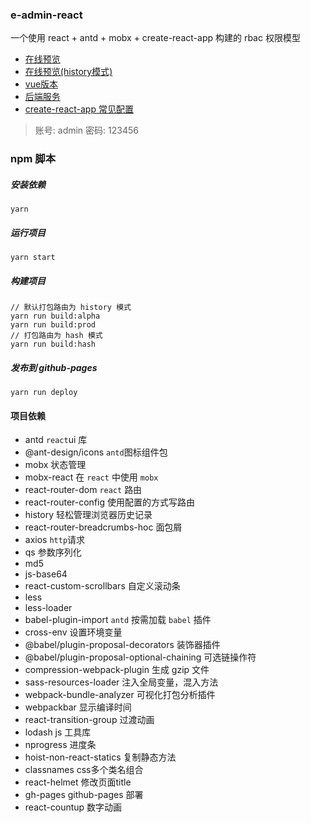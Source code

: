 ### e-admin-react
一个使用 react + antd + mobx + create-react-app 构建的 rbac 权限模型

- [在线预览](https://qyhever.top/e-admin-react)
- [在线预览(history模式)](https://qyhever.com/e-admin-react)
- [vue版本](https://github.com/qyhever/e-admin-vue/)
- [后端服务](https://github.com/qyhever/e-admin-server/)
- [create-react-app 常见配置](https://segmentfault.com/a/1190000023327242)

> 账号: admin 密码: 123456

### npm 脚本
##### 安装依赖
```shell
yarn
```

##### 运行项目

```shell
yarn start
```

##### 构建项目

```shell
// 默认打包路由为 history 模式
yarn run build:alpha
yarn run build:prod
// 打包路由为 hash 模式
yarn run build:hash
```

##### 发布到 github-pages
```shell
yarn run deploy
```

#### 项目依赖

- antd `react`ui 库
- @ant-design/icons `antd`图标组件包
- mobx 状态管理
- mobx-react 在 `react` 中使用 `mobx`
- react-router-dom `react` 路由
- react-router-config 使用配置的方式写路由
- history 轻松管理浏览器历史记录
- react-router-breadcrumbs-hoc 面包屑
- axios `http`请求
- qs 参数序列化
- md5
- js-base64
- react-custom-scrollbars 自定义滚动条
- less
- less-loader
- babel-plugin-import `antd` 按需加载 `babel` 插件
- cross-env 设置环境变量
- @babel/plugin-proposal-decorators 装饰器插件
- @babel/plugin-proposal-optional-chaining 可选链操作符
- compression-webpack-plugin 生成 gzip 文件
- sass-resources-loader 注入全局变量，混入方法
- webpack-bundle-analyzer 可视化打包分析插件
- webpackbar 显示编译时间
- react-transition-group 过渡动画
- lodash js 工具库
- nprogress 进度条
- hoist-non-react-statics 复制静态方法
- classnames css多个类名组合
- react-helmet 修改页面title
- gh-pages github-pages 部署
- react-countup 数字动画
